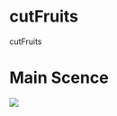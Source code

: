# cutFruits
cutFruits

# Main Scence         
![](https://github.com/onelei/cutFruits/blob/master/_img/main.png) 